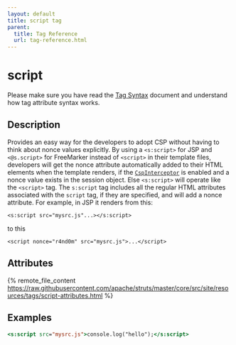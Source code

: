 ```yaml
---
layout: default
title: script tag
parent:
  title: Tag Reference
  url: tag-reference.html
---
```


# script

Please make sure you have read the [Tag Syntax](tag-syntax) document and understand how tag attribute syntax works.

## Description

Provides an easy way for the developers to adopt CSP without having to think about nonce values explicitly. By using a `<s:script>` for JSP and `<@s.script>` for FreeMarker instead of `<script>` in their template files, developers will get the nonce attribute automatically added to their HTML elements when the template renders, if the [`CspInterceptor`](../core-developers/csp-interceptor.html) is enabled and a nonce value exists in the session object. Else `<s:script>` will operate like the `<script>` tag. The `s:script` tag includes all the regular HTML attributes associated with the `script` tag, if they are specified, and will add a nonce attribute. For example, in JSP it renders from this:
```
<s:script src="mysrc.js"...></s:script>
```
to this
```
<script nonce="r4nd0m" src="mysrc.js">...</script>
```

## Attributes

{% remote_file_content https://raw.githubusercontent.com/apache/struts/master/core/src/site/resources/tags/script-attributes.html %}

## Examples

```jsp
<s:script src="mysrc.js">console.log("hello");</s:script>
```
